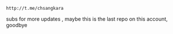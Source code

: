 ```
http://t.me/chsangkara
```

subs for more updates , maybe this is the last repo on this account, goodbye
